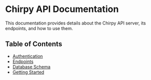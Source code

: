 # Chirpy API Documentation

This documentation provides details about the Chirpy API server, its endpoints, and how to use them.

## Table of Contents

- [Authentication](./authentication.md)
- [Endpoints](./endpoints.md)
- [Database Schema](./database.md)
- [Getting Started](./getting-started.md)
